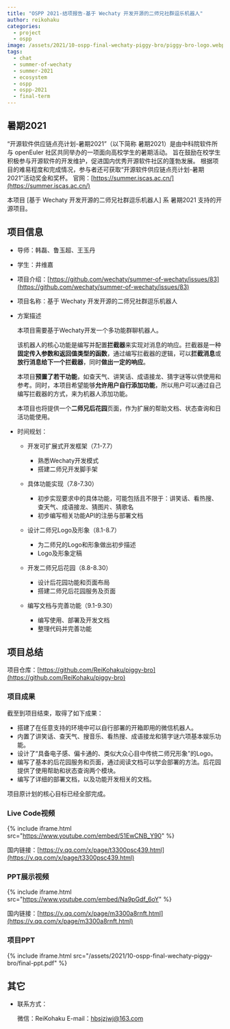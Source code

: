 ```yaml
---
title: "OSPP 2021-结项报告-基于 Wechaty 开发开源的二师兄社群逗乐机器人"
author: reikohaku
categories:
  - project
  - ospp
image: /assets/2021/10-ospp-final-wechaty-piggy-bro/piggy-bro-logo.webp
tags:
  - chat
  - summer-of-wechaty
  - summer-2021
  - ecosystem
  - ospp
  - ospp-2021
  - final-term
---
```


## 暑期2021

“开源软件供应链点亮计划-暑期2021”（以下简称 暑期2021）是由中科院软件所与 openEuler 社区共同举办的一项面向高校学生的暑期活动。
旨在鼓励在校学生积极参与开源软件的开发维护，促进国内优秀开源软件社区的蓬勃发展。
根据项目的难易程度和完成情况，参与者还可获取“开源软件供应链点亮计划-暑期2021”活动奖金和奖杯。
官网：[https://summer.iscas.ac.cn/](https://summer.iscas.ac.cn/)

本项目 [基于 Wechaty 开发开源的二师兄社群逗乐机器人] 系 暑期2021 支持的开源项目。

## 项目信息

* 导师：韩磊、鲁玉超、王玉丹
* 学生：井维嘉
* 项目介绍：[https://github.com/wechaty/summer-of-wechaty/issues/83](https://github.com/wechaty/summer-of-wechaty/issues/83)

* 项目名称：基于 Wechaty 开发开源的二师兄社群逗乐机器人

* 方案描述

  本项目需要基于Wechaty开发一个多功能群聊机器人。

  该机器人的核心功能是编写并配置**拦截器**来实现对消息的响应。拦截器是一种**固定传入参数和返回值类型的函数**，通过编写拦截器的逻辑，可以**拦截消息**或**放行消息给下一个拦截器**，同时**做出一定的响应**。

  本项目**预置了若干功能**，如查天气、讲笑话、成语接龙、猜字谜等以供使用和参考。同时，本项目希望能够**允许用户自行添加功能**，所以用户可以通过自己编写拦截器的方式，来为机器人添加功能。

  本项目也将提供一个**二师兄后花园**页面，作为扩展的帮助文档、状态查询和日活功能使用。

* 时间规划：

  * 开发可扩展式开发框架（7.1-7.7）
    * 熟悉Wechaty开发模式
    * 搭建二师兄开发脚手架
  * 具体功能实现（7.8-7.30）
    * 初步实现要求中的具体功能，可能包括且不限于：讲笑话、看热搜、查天气、成语接龙、猜图片、猜歌名
    * 初步编写相关功能API的注册与部署文档

  * 设计二师兄Logo及形象（8.1-8.7）
    * 为二师兄的Logo和形象做出初步描述
    * Logo及形象定稿
  * 开发二师兄后花园（8.8-8.30）
    * 设计后花园功能和页面布局
    * 搭建二师兄后花园服务及页面

  * 编写文档与完善功能（9.1-9.30）
    * 编写使用、部署及开发文档
    * 整理代码并完善功能

## 项目总结

项目仓库：[https://github.com/ReiKohaku/piggy-bro](https://github.com/ReiKohaku/piggy-bro)

### 项目成果

截至到项目结束，取得了如下成果：

* 搭建了在任意支持的环境中可以自行部署的开箱即用的微信机器人。
* 内置了讲笑话、查天气、搜音乐、看热搜、成语接龙和猜字谜六项基本娱乐功能。
* 设计了“具备电子感、偏卡通的、类似大众心目中传统二师兄形象”的Logo。
* 编写了基本的后花园服务和页面，通过阅读文档可以学会部署的方法。后花园提供了使用帮助和状态查询两个模块。
* 编写了详细的部署文档，以及功能开发相关的文档。

项目原计划的核心目标已经全部完成。

### Live Code视频

{% include iframe.html src="https://www.youtube.com/embed/51EwCNB_Y90" %}

国内链接：[https://v.qq.com/x/page/t3300psc439.html](https://v.qq.com/x/page/t3300psc439.html)

### PPT展示视频

{% include iframe.html src="https://www.youtube.com/embed/Na9pGdf_6oY" %}

国内链接：[https://v.qq.com/x/page/m3300a8rnft.html](https://v.qq.com/x/page/m3300a8rnft.html)

### 项目PPT

{% include iframe.html src="/assets/2021/10-ospp-final-wechaty-piggy-bro/final-ppt.pdf" %}

## 其它

* 联系方式：

  微信：ReiKohaku
  E-mail：hbsjzjwj@163.com
